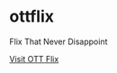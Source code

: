 # ottflix
Flix That Never Disappoint

<p><a href="https://dev-ottflix.pantheonsite.io/">Visit OTT Flix</a>&nbsp;</p>
